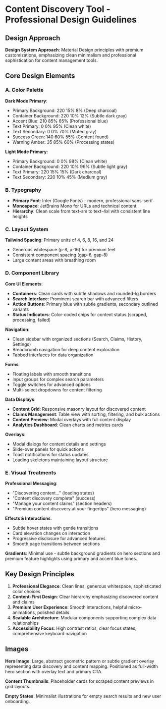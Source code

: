 # Content Discovery Tool - Professional Design Guidelines

## Design Approach
**Design System Approach**: Material Design principles with premium customizations, emphasizing clean minimalism and professional sophistication for content management tools.

## Core Design Elements

### A. Color Palette
**Dark Mode Primary**:
- Primary Background: 220 15% 8% (Deep charcoal)
- Container Background: 220 10% 12% (Subtle dark gray)
- Accent Blue: 210 85% 65% (Professional blue)
- Text Primary: 0 0% 95% (Clean white)
- Text Secondary: 0 0% 70% (Muted gray)
- Success Green: 140 60% 55% (Content found)
- Warning Amber: 35 85% 60% (Processing states)

**Light Mode Primary**:
- Primary Background: 0 0% 98% (Clean white)
- Container Background: 220 10% 96% (Subtle light gray)
- Text Primary: 220 15% 15% (Dark charcoal)
- Text Secondary: 220 10% 45% (Medium gray)

### B. Typography
- **Primary Font**: Inter (Google Fonts) - modern, professional sans-serif
- **Monospace**: JetBrains Mono for URLs and technical content
- **Hierarchy**: Clean scale from text-sm to text-4xl with consistent line heights

### C. Layout System
**Tailwind Spacing**: Primary units of 4, 6, 8, 16, and 24
- Generous whitespace (p-8, p-16) for premium feel
- Consistent component spacing (gap-6, gap-8)
- Large content areas with breathing room

### D. Component Library

**Core UI Elements**:
- **Containers**: Clean cards with subtle shadows and rounded-lg borders
- **Search Interface**: Prominent search bar with advanced filters
- **Action Buttons**: Primary blue with subtle gradients, secondary outlined variants
- **Status Indicators**: Color-coded chips for content status (scraped, processing, failed)

**Navigation**:
- Clean sidebar with organized sections (Search, Claims, History, Settings)
- Breadcrumb navigation for deep content exploration
- Tabbed interfaces for data organization

**Forms**:
- Floating labels with smooth transitions
- Input groups for complex search parameters
- Toggle switches for advanced options
- Multi-select dropdowns for content filtering

**Data Displays**:
- **Content Grid**: Responsive masonry layout for discovered content
- **Claims Management**: Table view with sorting, filtering, and bulk actions
- **Content Preview**: Modal overlays with full content display
- **Analytics Dashboard**: Clean charts and metrics cards

**Overlays**:
- Modal dialogs for content details and settings
- Slide-over panels for quick actions
- Toast notifications for status updates
- Loading skeletons maintaining layout structure

### E. Visual Treatments

**Professional Messaging**:
- "Discovering content..." (loading states)
- "Content discovery complete" (success)
- "Manage your content claims" (section headers)
- "Premium content discovery at your fingertips" (hero messaging)

**Effects & Interactions**:
- Subtle hover states with gentle transitions
- Card elevation changes on interaction
- Progressive disclosure for advanced features
- Smooth page transitions between sections

**Gradients**: Minimal use - subtle background gradients on hero sections and premium feature highlights using primary and accent blue tones.

## Key Design Principles
1. **Professional Elegance**: Clean lines, generous whitespace, sophisticated color choices
2. **Content-First Design**: Clear hierarchy emphasizing discovered content and claims
3. **Premium User Experience**: Smooth interactions, helpful micro-animations, polished details
4. **Scalable Architecture**: Modular components supporting complex data relationships
5. **Accessibility Focus**: High contrast ratios, clear focus states, comprehensive keyboard navigation

## Images
**Hero Image**: Large, abstract geometric pattern or subtle gradient overlay representing data discovery and content mapping. Positioned as full-width hero section with overlay text and primary CTA.

**Content Thumbnails**: Placeholder cards for scraped content previews in grid layouts.

**Empty States**: Minimalist illustrations for empty search results and new user onboarding.